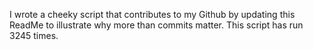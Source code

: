 I wrote a cheeky script that contributes to my Github by updating this ReadMe to illustrate why more than commits matter. This script has run 3245 times.